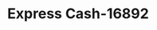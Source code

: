 ---
f_zip-code: 63601
f_state-code: MO
title: Express Cash-16892
f_phone: 573-431-9292
f_city-only: Desloge
f_address: 1200 N Desloge Dr Apt B Desloge
f_location-unique-id: '16892'
slug: express-cash-16892
updated-on: '2024-05-30T13:46:58.046Z'
created-on: '2024-05-30T13:36:59.803Z'
published-on: '2024-05-30T13:54:32.469Z'
f_city-state: cms/city/desloge-mo.md
f_company: cms/company/express-cash.md
f_state: cms/state/missouri.md
layout: '[payday-loan].html'
tags: payday-loan
---